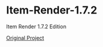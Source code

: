 Item-Render-1.7.2
=================

Item Render 1.7.2 Edition

[Original Project](https://github.com/Kobata/item-render)
